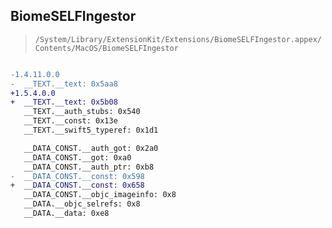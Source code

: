## BiomeSELFIngestor

> `/System/Library/ExtensionKit/Extensions/BiomeSELFIngestor.appex/Contents/MacOS/BiomeSELFIngestor`

```diff

-1.4.11.0.0
-  __TEXT.__text: 0x5aa8
+1.5.4.0.0
+  __TEXT.__text: 0x5b08
   __TEXT.__auth_stubs: 0x540
   __TEXT.__const: 0x13e
   __TEXT.__swift5_typeref: 0x1d1

   __DATA_CONST.__auth_got: 0x2a0
   __DATA_CONST.__got: 0xa0
   __DATA_CONST.__auth_ptr: 0xb8
-  __DATA_CONST.__const: 0x598
+  __DATA_CONST.__const: 0x658
   __DATA_CONST.__objc_imageinfo: 0x8
   __DATA.__objc_selrefs: 0x8
   __DATA.__data: 0xe8

```
